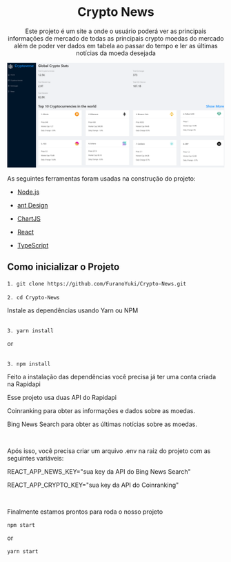 
<h1  align="center">Crypto News</h1>


<p  align="center">Este projeto é um site a onde o usuário poderá ver as principais informações de mercado de todas as principais crypto moedas do mercado além de poder ver dados em tabela ao passar do tempo e ler as últimas notícias da moeda desejada
</p>

<img src="src/images/project.png" alt="imagem do projeto crypto news" />

As seguintes ferramentas foram usadas na construção do projeto:
  

-  [Node.js](https://nodejs.org/en/)

-  [ant Design](https://ant.design/)

-  [ChartJS](https://www.chartjs.org/)

-  [React](https://pt-br.reactjs.org/)

-  [TypeScript](https://www.typescriptlang.org/)

  

<h2>Como inicializar o Projeto</h2>

  
```
1. git clone https://github.com/FuranoYuki/Crypto-News.git

2. cd Crypto-News
```
  

Instale as dependências usando Yarn ou NPM

  ```

3. yarn install

  ```

or

```

3. npm install

```
  

Feito a instalação das dependências você precisa já ter uma conta criada na <a  src="https://rapidapi.com/"  target="_blank">Rapidapi</a>

  
Esse projeto usa duas API do Rapidapi


<a  src="https://rapidapi.com/Coinranking/api/coinranking1/" target="_blank">Coinranking</a> para obter as informações e dados sobre as moedas.

<a  src="https://rapidapi.com/microsoft-azure-org-microsoft-cognitive-services/api/bing-news-search1/" target="_blank">Bing News Search</a> para obter as últimas notícias sobre as moedas.

  <br/>

Após isso, você precisa criar um arquivo .env na raiz do projeto com as seguintes variáveis:

  

REACT_APP_NEWS_KEY="sua key da API do Bing News Search"

REACT_APP_CRYPTO_KEY="sua key da API do Coinranking"

<br/>

Finalmente estamos prontos para roda o nosso projeto
```
npm start
```
or
```
yarn start
````
